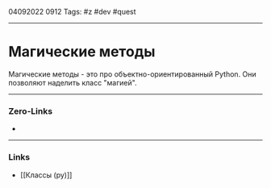 04092022 0912
Tags: #z #dev #quest 

---
# Магические методы

Магические методы - это про объектно-ориентированный Python. Они позволяют наделить класс "магией".

---
### Zero-Links
- 

---
### Links
- [[Классы (py)]]